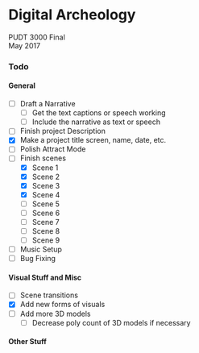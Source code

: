 # Digital Archeology  
PUDT 3000 Final  
May 2017


### Todo

#### General
- [ ] Draft a Narrative
  - [ ] Get the text captions or speech working
  - [ ] Include the narrative as text or speech
- [ ] Finish project Description
- [x] Make a project title screen, name, date, etc.
- [ ] Polish Attract Mode
- [ ] Finish scenes
  - [x] Scene 1
  - [x] Scene 2
  - [x] Scene 3
  - [x] Scene 4
  - [ ] Scene 5
  - [ ] Scene 6
  - [ ] Scene 7
  - [ ] Scene 8
  - [ ] Scene 9
- [ ] Music Setup
- [ ] Bug Fixing

#### Visual Stuff and Misc
- [ ] Scene transitions
- [x] Add new forms of visuals
- [ ] Add more 3D models
  - [ ] Decrease poly count of 3D models if necessary

#### Other Stuff
